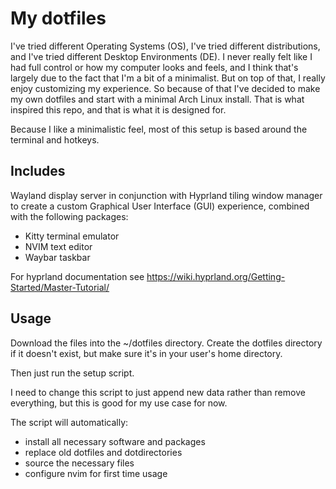 # My dotfiles
I've tried different Operating Systems (OS), I've tried different distributions, and I've tried different Desktop Environments (DE). I never really felt like I had full control or how my computer looks and feels, and I think that's largely due to the fact that I'm a bit of a minimalist. But on top of that, I really enjoy customizing my experience. So because of that I've decided to make my own dotfiles and start with a minimal Arch Linux install. That is what inspired this repo, and that is what it is designed for.

Because I like a minimalistic feel, most of this setup is based around the terminal and hotkeys.

## Includes
Wayland display server in conjunction with Hyprland tiling window manager to create a custom Graphical User Interface (GUI) experience, combined with the following packages:

- Kitty terminal emulator
- NVIM text editor
- Waybar taskbar

For hyprland documentation see https://wiki.hyprland.org/Getting-Started/Master-Tutorial/

## Usage
Download the files into the ~/dotfiles directory. Create the dotfiles directory if it doesn't exist, but make sure it's in your user's home directory.

Then just run the setup script.

I need to change this script to just append new data rather than remove everything, but this is good for my use case for now.

The script will automatically:
- install all necessary software and packages
- replace old dotfiles and dotdirectories
- source the necessary files
- configure nvim for first time usage
